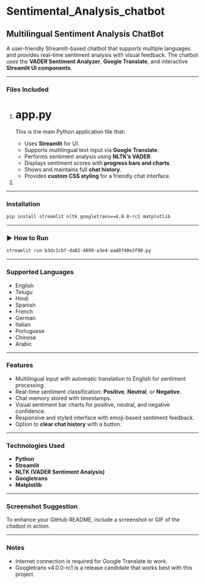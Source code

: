 # Sentimental_Analysis_chatbot

##  Multilingual Sentiment Analysis ChatBot

A user-friendly Streamlit-based chatbot that supports multiple languages and provides real-time sentiment analysis with visual feedback. The chatbot uses the **VADER Sentiment Analyzer**, **Google Translate**, and interactive **Streamlit UI components**.

---

###  Files Included

1. # app.py
   This is the main Python application file that:

   * Uses **Streamlit** for UI.
   * Supports multilingual text input via **Google Translate**.
   * Performs sentiment analysis using **NLTK’s VADER**.
   * Displays sentiment scores with **progress bars and charts**.
   * Shows and maintains full **chat history**.
   * Provides **custom CSS styling** for a friendly chat interface.

2.

---

###  Installation

```bash
pip install streamlit nltk googletrans==4.0.0-rc1 matplotlib
```

---

### ▶ How to Run

```bash
streamlit run b3dc1cbf-da82-4899-a3e4-aad8f40e3f90.py
```

---

###  Supported Languages

* English
* Telugu
* Hindi
* Spanish
* French
* German
* Italian
* Portuguese
* Chinese
* Arabic

---

###  Features

* Multilingual input with automatic translation to English for sentiment processing.
* Real-time sentiment classification: **Positive**, **Neutral**, or **Negative**.
* Chat memory stored with timestamps.
* Visual sentiment bar charts for positive, neutral, and negative confidence.
* Responsive and styled interface with emoji-based sentiment feedback.
* Option to **clear chat history** with a button.

---

###  Technologies Used

* **Python**
* **Streamlit**
* **NLTK (VADER Sentiment Analysis)**
* **Googletrans**
* **Matplotlib**

---

###  Screenshot Suggestion

To enhance your GitHub README, include a screenshot or GIF of the chatbot in action.

---

###  Notes

* Internet connection is required for Google Translate to work.
* Googletrans v4.0.0-rc1 is a release candidate that works best with this project.
